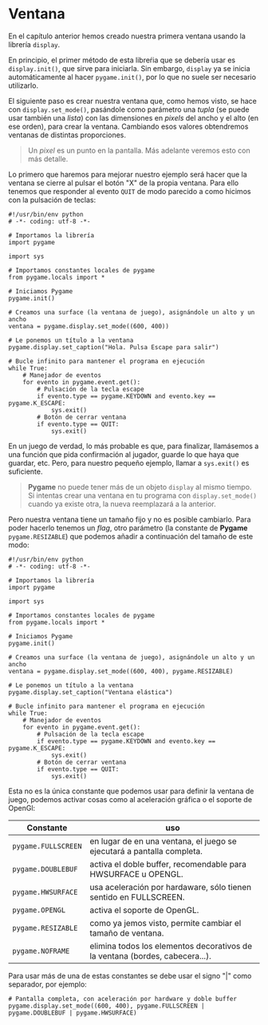 # Ventana

En el capítulo anterior hemos creado nuestra primera ventana usando la librería `display`.

En principio, el primer método de esta libreŕia que se debería usar es `display.init()`, que sirve para iniciarla. Sin embargo, `display` ya se inicia automáticamente al hacer `pygame.init()`, por lo que no suele ser necesario utilizarlo.

El siguiente paso es crear nuestra ventana que, como hemos visto, se hace con `display.set_mode()`, pasándole como parámetro una *tupla* (se puede usar también una *lista*) con las dimensiones en *pixels* del ancho y el alto (en ese orden), para crear la ventana. Cambiando esos valores obtendremos ventanas de distintas proporciones.

> Un *pixel* es un punto en la pantalla. Más adelante veremos esto con más detalle.

Lo primero que haremos para mejorar nuestro ejemplo será hacer que la ventana se cierre al pulsar el botón "X" de la propia ventana. Para ello tenemos que responder al evento `QUIT` de modo parecido a como hicimos con la pulsación de teclas:

``` {.python .numberLines}
#!/usr/bin/env python
# -*- coding: utf-8 -*-

# Importamos la librería
import pygame

import sys

# Importamos constantes locales de pygame
from pygame.locals import *

# Iniciamos Pygame
pygame.init()

# Creamos una surface (la ventana de juego), asignándole un alto y un ancho
ventana = pygame.display.set_mode((600, 400))

# Le ponemos un título a la ventana
pygame.display.set_caption("Hola. Pulsa Escape para salir")

# Bucle infinito para mantener el programa en ejecución
while True:
    # Manejador de eventos
    for evento in pygame.event.get():
        # Pulsación de la tecla escape
        if evento.type == pygame.KEYDOWN and evento.key == pygame.K_ESCAPE:
            sys.exit()
        # Botón de cerrar ventana
        if evento.type == QUIT:
            sys.exit()
```

En un juego de verdad, lo más probable es que, para finalizar, llamásemos a una función que pida confirmación al jugador, guarde lo que haya que guardar, etc. Pero, para nuestro pequeño ejemplo, llamar a `sys.exit()` es suficiente.

> **Pygame** no puede tener más de un objeto `display` al mismo tiempo. Si intentas crear una ventana en tu programa con `display.set_mode()` cuando ya existe otra, la nueva reemplazará a la anterior.

Pero nuestra ventana tiene un tamaño fijo y no es posible cambiarlo. Para poder hacerlo tenemos un *flag*, otro parámetro (la constante de **Pygame** `pygame.RESIZABLE`) que podemos añadir a continuación del tamaño de este modo:

``` {.python .numberLines}
#!/usr/bin/env python
# -*- coding: utf-8 -*-

# Importamos la librería
import pygame

import sys

# Importamos constantes locales de pygame
from pygame.locals import *

# Iniciamos Pygame
pygame.init()

# Creamos una surface (la ventana de juego), asignándole un alto y un ancho
ventana = pygame.display.set_mode((600, 400), pygame.RESIZABLE)

# Le ponemos un título a la ventana
pygame.display.set_caption("Ventana elástica")

# Bucle infinito para mantener el programa en ejecución
while True:
    # Manejador de eventos
    for evento in pygame.event.get():
        # Pulsación de la tecla escape
        if evento.type == pygame.KEYDOWN and evento.key == pygame.K_ESCAPE:
            sys.exit()
        # Botón de cerrar ventana
        if evento.type == QUIT:
            sys.exit()
```

Esta no es la única constante que podemos usar para definir la ventana de juego, podemos activar cosas como al aceleración gráfica o el soporte de OpenGl:

Constante | uso
---|---
`pygame.FULLSCREEN` | en lugar de en una ventana, el juego se ejecutará a pantalla completa.
`pygame.DOUBLEBUF` | activa el doble buffer, recomendable para HWSURFACE u OPENGL.
`pygame.HWSURFACE` | usa aceleración por hardaware, sólo tienen sentido en FULLSCREEN.
`pygame.OPENGL` | activa el soporte de OpenGL.
`pygame.RESIZABLE` | como ya jemos visto, permite cambiar el tamaño de ventana.
`pygame.NOFRAME` | elimina todos los elementos decorativos de la ventana (bordes, cabecera...).

Para usar más de una de estas constantes se debe usar el signo "|" como separador, por ejemplo:

``` {.python .numberLines}
# Pantalla completa, con aceleración por hardware y doble buffer
pygame.display.set_mode((600, 400), pygame.FULLSCREEN | pygame.DOUBLEBUF | pygame.HWSURFACE)
```
